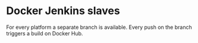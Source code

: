 # Docker Jenkins slaves
For every platform a separate branch is available. Every push on the branch triggers a build on Docker Hub.
